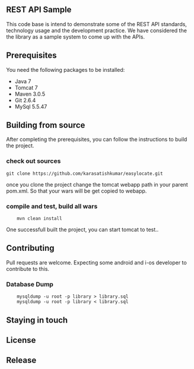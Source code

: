 ## REST API Sample
This code base is intend to demonstrate some of the REST API standards, technology usage and the development practice. We have considered the the library as a sample system to come up with the APIs.


## Prerequisites
You need the following packages to be installed:
* Java 7
* Tomcat 7
* Maven 3.0.5
* Git 2.6.4
* MySql 5.5.47

## Building from source
After completing the prerequisites, you can follow the instructions to build the project.

### check out sources

	git clone https://github.com/karasatishkumar/easylocate.git

once you clone the project change the tomcat webapp path in your parent pom.xml. So that your wars will be get copied to webapp.	

### compile and test, build all wars

		mvn clean install

One successfull built the project, you can start tomcat to test..

## Contributing
Pull requests are welcome. Expecting some android and i-os developer to contribute to this.

### Database Dump

		mysqldump -u root -p library > library.sql
		mysqldump -u root -p library < library.sql

## Staying in touch

## License

## Release



